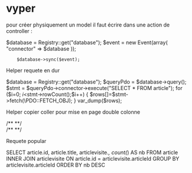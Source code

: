 vyper
=====

pour créer physiquement un model
il faut écrire dans une action de controller :

$database = Registry::get("database");
		$event = new Event(array(
		"connector" => $database
		));
		
		$database->sync($event);


Helper requete en dur

$database = Registry::get("database");
        $queryPdo = $database->query();
        $stmt = $queryPdo->connector->execute("SELECT * FROM article");
        for ($i=0; $i<$stmt->rowCount();$i++)
        {
            $rows[]=$stmt->fetch(\PDO::FETCH_OBJ);
        }
        var_dump($rows);

		
Helper copier coller pour mise en page double colonne

<div class="row">
							<div class="col-lg-4">
								/**
								**/
							</div>
							<div class="col-lg-4">
								/**
								**/
							</div>
						</div>


Requete popular

SELECT article.id, article.title, articlevisite.*, count(*) AS nb FROM article
INNER JOIN articlevisite ON article.id = articlevisite.articleId
GROUP BY articlevisite.articleId
ORDER BY nb DESC